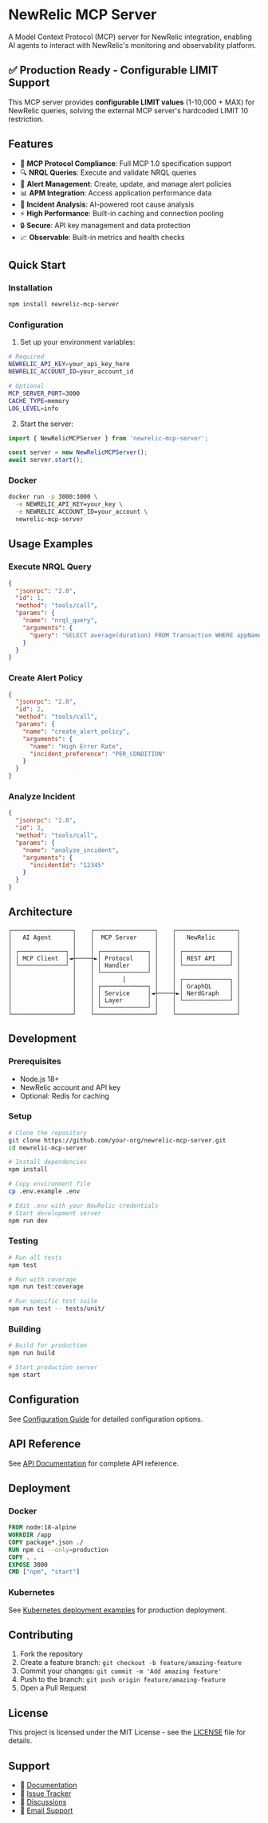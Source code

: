 # NewRelic MCP Server

A Model Context Protocol (MCP) server for NewRelic integration, enabling AI agents to interact with NewRelic's monitoring and observability platform.

## ✅ Production Ready - Configurable LIMIT Support

This MCP server provides **configurable LIMIT values** (1-10,000 + MAX) for NewRelic queries, solving the external MCP server's hardcoded LIMIT 10 restriction.

## Features

- 🔌 **MCP Protocol Compliance**: Full MCP 1.0 specification support
- 🔍 **NRQL Queries**: Execute and validate NRQL queries
- 🚨 **Alert Management**: Create, update, and manage alert policies
- 📊 **APM Integration**: Access application performance data
- 🔧 **Incident Analysis**: AI-powered root cause analysis
- ⚡ **High Performance**: Built-in caching and connection pooling
- 🔒 **Secure**: API key management and data protection
- 📈 **Observable**: Built-in metrics and health checks

## Quick Start

### Installation

```bash
npm install newrelic-mcp-server
```

### Configuration

1. Set up your environment variables:

```bash
# Required
NEWRELIC_API_KEY=your_api_key_here
NEWRELIC_ACCOUNT_ID=your_account_id

# Optional
MCP_SERVER_PORT=3000
CACHE_TYPE=memory
LOG_LEVEL=info
```

2. Start the server:

```typescript
import { NewRelicMCPServer } from 'newrelic-mcp-server';

const server = new NewRelicMCPServer();
await server.start();
```

### Docker

```bash
docker run -p 3000:3000 \
  -e NEWRELIC_API_KEY=your_key \
  -e NEWRELIC_ACCOUNT_ID=your_account \
  newrelic-mcp-server
```

## Usage Examples

### Execute NRQL Query

```json
{
  "jsonrpc": "2.0",
  "id": 1,
  "method": "tools/call",
  "params": {
    "name": "nrql_query",
    "arguments": {
      "query": "SELECT average(duration) FROM Transaction WHERE appName = 'MyApp' SINCE 1 hour ago"
    }
  }
}
```

### Create Alert Policy

```json
{
  "jsonrpc": "2.0",
  "id": 2,
  "method": "tools/call",
  "params": {
    "name": "create_alert_policy",
    "arguments": {
      "name": "High Error Rate",
      "incident_preference": "PER_CONDITION"
    }
  }
}
```

### Analyze Incident

```json
{
  "jsonrpc": "2.0",
  "id": 3,
  "method": "tools/call",
  "params": {
    "name": "analyze_incident",
    "arguments": {
      "incidentId": "12345"
    }
  }
}
```

## Architecture

```
┌─────────────────┐    ┌─────────────────┐    ┌─────────────────┐
│   AI Agent      │    │  MCP Server     │    │   NewRelic      │
│                 │    │                 │    │                 │
│ ┌─────────────┐ │    │ ┌─────────────┐ │    │ ┌─────────────┐ │
│ │ MCP Client  │◄┼────┼►│ Protocol    │ │    │ │ REST API    │ │
│ └─────────────┘ │    │ │ Handler     │ │    │ └─────────────┘ │
│                 │    │ └─────────────┘ │    │                 │
│                 │    │        │        │    │ ┌─────────────┐ │
│                 │    │ ┌─────────────┐ │    │ │ GraphQL     │ │
│                 │    │ │ Service     │◄┼────┼►│ NerdGraph   │ │
│                 │    │ │ Layer       │ │    │ └─────────────┘ │
│                 │    │ └─────────────┘ │    │                 │
└─────────────────┘    └─────────────────┘    └─────────────────┘
```

## Development

### Prerequisites

- Node.js 18+
- NewRelic account and API key
- Optional: Redis for caching

### Setup

```bash
# Clone the repository
git clone https://github.com/your-org/newrelic-mcp-server.git
cd newrelic-mcp-server

# Install dependencies
npm install

# Copy environment file
cp .env.example .env

# Edit .env with your NewRelic credentials
# Start development server
npm run dev
```

### Testing

```bash
# Run all tests
npm test

# Run with coverage
npm run test:coverage

# Run specific test suite
npm run test -- tests/unit/
```

### Building

```bash
# Build for production
npm run build

# Start production server
npm start
```

## Configuration

See [Configuration Guide](./docs/configuration.md) for detailed configuration options.

## API Reference

See [API Documentation](./docs/api.md) for complete API reference.

## Deployment

### Docker

```dockerfile
FROM node:18-alpine
WORKDIR /app
COPY package*.json ./
RUN npm ci --only=production
COPY . .
EXPOSE 3000
CMD ["npm", "start"]
```

### Kubernetes

See [Kubernetes deployment examples](./docs/deployment/) for production deployment.

## Contributing

1. Fork the repository
2. Create a feature branch: `git checkout -b feature/amazing-feature`
3. Commit your changes: `git commit -m 'Add amazing feature'`
4. Push to the branch: `git push origin feature/amazing-feature`
5. Open a Pull Request

## License

This project is licensed under the MIT License - see the [LICENSE](LICENSE) file for details.

## Support

- 📖 [Documentation](./docs/)
- 🐛 [Issue Tracker](https://github.com/your-org/newrelic-mcp-server/issues)
- 💬 [Discussions](https://github.com/your-org/newrelic-mcp-server/discussions)
- 📧 [Email Support](mailto:support@example.com)